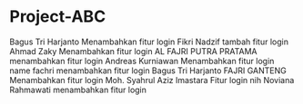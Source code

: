 # Project-ABC

Bagus Tri Harjanto Menambahkan fitur login
Fikri Nadzif tambah fitur login
Ahmad Zaky Menambahkan fitur login
AL FAJRI PUTRA PRATAMA menambahkan fitur login
Andreas Kurniawan
Menambahkan fitur login
name fachri
menambahkan fitur login
Bagus Tri Harjanto
FAJRI GANTENG
Menambahkan fitur login
Moh. Syahrul Aziz Imastara
Fitur login nih
Noviana Rahmawati
menambahkan fitur login
